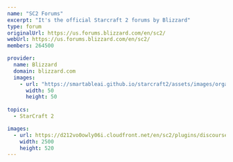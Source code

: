 ```yaml
---
name: "SC2 Forums"
excerpt: "It's the official Starcraft 2 forums by Blizzard"
type: forum
originalUrl: https://us.forums.blizzard.com/en/sc2/
webUrl: https://us.forums.blizzard.com/en/sc2/
members: 264500

provider:
  name: Blizzard
  domain: blizzard.com
  images:
    - url: "https://smartableai.github.io/starcraft2/assets/images/organizations/blizzard.com-50x50.jpg"
      width: 50
      height: 50
      
topics:
  - StarCraft 2

images:
  - url: https://d212vo0owly06i.cloudfront.net/en/sc2/plugins/discourse-blizzard-themes/images/banners/sc2/glass.jpg
    width: 2500
    height: 520
---
```

